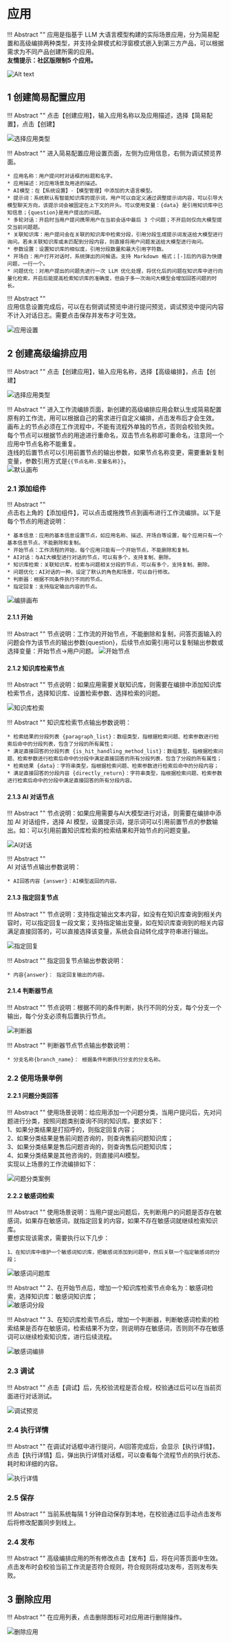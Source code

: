 # 应用

!!! Abstract ""
    应用是指基于 LLM 大语言模型构建的实际场景应用，分为简易配置和高级编排两种类型，并支持全屏模式和浮窗模式嵌入到第三方产品，可以根据需求为不同产品创建所需的应用。    
    **友情提示：社区版限制5 个应用。**       

![Alt text](../../img/app/applist.png)

## 1 创建简易配置应用

!!! Abstract ""
    点击【创建应用】，输入应用名称以及应用描述，选择【简易配置】，点击【创建】

![选择应用类型](../../img/app/selectAppType.jpg)

!!! Abstract ""
    进入简易配置应用设置页面，左侧为应用信息，右侧为调试预览界面。   

    * 应用名称：用户提问时对话框的标题和名字。
    * 应用描述：对应用场景及用途的描述。
    * AI模型：在【系统设置】-【模型管理】中添加的大语言模型。
    * 提示词：系统默认有智能知识库的提示词，用户可以自定义通过调整提示词内容，可以引导大模型聊天方向，该提示词会被固定在上下文的开头。可以使用变量：{data} 是引用知识库中已知信息；{question}是用户提出的问题。
    * 多轮对话：开启时当用户提问携带用户在当前会话中最后 3 个问题；不开启则仅向大模型提交当前问题题。
    * 关联知识库：用户提问会在关联的知识库中检索分段，引用分段生成提示词发送给大模型进行询问。若未关联知识库或未匹配到分段内容，则直接将用户问题发送给大模型进行询问。
    * 参数设置：设置知识库的相似度，引用分段数量和最大引用字符数。
    * 开场白：用户打开对话时，系统弹出的问候语。支持 Markdown 格式；[-]后的内容为快捷问题，一行一个。
    * 问题优化：对用户提出的问题先进行一次 LLM 优化处理，将优化后的问题在知识库中进行向量化检索，开启后能提高检索知识库的准确度，但由于多一次询问大模型会增加回答问题的时长。

!!! Abstract ""   
    应用信息设置完成后，可以在右侧调试预览中进行提问预览，调试预览中提问内容不计入对话日志。需要点击保存并发布才可生效。

![应用设置](../../img/app/app-setting.png)

## 2 创建高级编排应用

!!! Abstract ""
    点击【创建应用】，输入应用名称，选择【高级编排】，点击【创建】

![选择应用类型](../../img/app/app_workflow.png)

!!! Abstract ""
    进入工作流编排页面，新创建的高级编排应用会默认生成简易配置原有的工作流，用可以根据自己的需求进行自定义编排，点击发布后才会生效。<br /> 
    画布上的节点必须在工作流程中，不能有流程外单独的节点，否则会校验失败。<br /> 
    每个节点可以根据节点的用途进行重命名，双击节点名称即可重命名，注意同一个应用中节点名称不能重复。<br /> 
    连线的后置节点可以引用前置节点的输出参数，如果节点名称变更，需要重新复制变量，参数引用方式是`{{节点名称.变量名称}}`。     
![默认画布](../../img/app/defult_workflow.png)

### 2.1 添加组件

!!! Abstract ""  
    点击右上角的【添加组件】，可以点击或拖拽节点到画布进行工作流编排。以下是每个节点的用途说明：      
    
    * 基本信息：应用的基本信息设置节点，如应用名称、描述、开场白等设置，每个应用只有一个基本信息节点，不能删除和复制。      
    * 开始节点：工作流程的开始，每个应用只能有一个开始节点，不能删除和复制。
    * AI对话：与AI大模型进行对话的节点，可以有多个，支持复制、删除。  
    * 知识库检索：关联知识库，检索与问题相关分段的节点，可以有多个，支持复制、删除。
    * 问题优化：AI对话的一种，设定了默认的角色和场景，可以自行修改。     
    * 判断器：根据不同条件执行不同的节点。
    * 指定回复：支持指定输出内容的节点。   


![编排画布](../../img/app/workflow.png)

#### 2.1.1 开始
  
!!! Abstract "" 
    节点说明：工作流的开始节点，不能删除和复制，问答页面输入的问题会作为该节点的输出参数{question}，后续节点如需引用可以复制输出参数或选择变量：开始节点->用户问题。
![开始节点](../../img/app/start.jpg)

#### 2.1.2 知识库检索节点
  
!!! Abstract "" 
    节点说明：如果应用需要关联知识库，则需要在编排中添加知识库检索节点，选择知识库、设置检索参数、选择检索的问题。


![知识库检索](../../img/app/DB_search.png)

!!! Abstract "" 
    知识库检索节点输出参数说明：

    * 检索结果的分段列表 {paragraph_list}：数组类型，指根据检索问题、检索参数进行检索后命中的分段列表，包含了分段的所有属性；       
    * 满足直接回答的分段列表 {is_hit_handling_method_list}：数组类型，指根据检索问题、检索参数进行检索后命中的分段中满足直接回答的所有分段列表，包含了分段的所有属性；       
    * 检索结果 {data}：字符串类型，指根据检索问题、检索参数进行检索后命中的分段内容；       
    * 满足直接回答的分段内容 {directly_return}：字符串类型，指根据检索问题、检索参数进行检索后命中的分段中满足直接回答的所有分段内容。     

#### 2.1.3 AI 对话节点
  
!!! Abstract "" 
    节点说明：如果应用需要与AI大模型进行对话，则需要在编排中添加 AI 对话组件，选择 AI 模型，设置提示词，提示词可以引用前置节点的参数输出。如：可以引用前置知识库检索的检索结果和开始节点的问题变量。

![AI对话](../../img/app/ai_chat.png)

!!! Abstract ""  
    AI 对话节点输出参数说明：

    * AI回答内容 {answer}：AI模型返回的内容。   

#### 2.1.3 指定回复节点
  
!!! Abstract "" 
    节点说明：支持指定输出文本内容，如没有在知识库查询到相关内容时，可以指定回复一段文案；支持指定输出变量，如在知识库查询到的相关内容满足直接回答的，可以直接选择该变量，系统会自动转化成字符串进行输出。

![指定回复](../../img/app/answer.jpg)

!!! Abstract "" 
    指定回复节点输出参数说明：   

    * 内容{answer}： 指定回复输出的内容。   

#### 2.1.4 判断器节点
  
!!! Abstract "" 
    节点说明：根据不同的条件判断，执行不同的分支，每个分支一个输出，每个分支必须有后置执行节点。  

![判断器](../../img/app/determiner.jpg)   

!!! Abstract "" 
    判断器节点节点输出参数说明：

    * 分支名称{branch_name}： 根据条件判断执行分支的分支名称。   


### 2.2 使用场景举例

#### 2.2.1 问题分类回答
  
!!! Abstract "" 
    使用场景说明：给应用添加一个问题分类，当用户提问后，先对问题进行分类，按照问题类别查询不同的知识库。要求如下：     
    1、如果分类结果是打招呼的，则指定回复内容；    
    2、如果分类结果是售前问题咨询的，则查询售前问题知识库；      
    3、如果分类结果是售后问题咨询的，则查询售后问题知识库；     
    4、如果分类结果是其他咨询的，则直接问AI模型。     
    实现以上场景的工作流编排如下：

![问题分类案例](../../img/app/question_classification.png)

#### 2.2.2 敏感词检索

!!! Abstract "" 
    使用场景说明：当用户提出问题后，先判断用户的问题是否存在敏感词，如果存在敏感词，就指定回复的内容，如果不存在敏感词就继续检索知识库。   
    要想实现该需求，需要执行以下几步：
    
    1、在知识库中维护一个敏感词知识库，把敏感词添加到问题中，然后关联一个指定敏感词的分段；

![敏感词问题库](../../img/app/Sensitive.jpg)

!!! Abstract "" 
    2、在开始节点后，增加一个知识库检索节点命名为：敏感词检索，选择知识库：敏感词知识库；  
![敏感词分段](../../img/app/Sensitive_segmentation.png)

!!! Abstract ""
    3、在知识库检索节点后，增加一个判断器，判断敏感词检索的检索结果是否存在敏感词，检索结果不为空，则说明存在敏感词，否则则不存在敏感词可以继续检索知识库，进行后续流程。
  
![敏感词编排](../../img/app/Sensitive_workflow.png)


### 2.3 调试

!!! Abstract ""
    点击【调试】后，先校验流程是否合规，校验通过后可以在当前页面进行对话测试。

![调试预览](../../img/app/workflow_view.png)

### 2.4 执行详情

!!! Abstract ""
    在调试对话框中进行提问，AI回答完成后，会显示【执行详情】，点击【执行详情】后，弹出执行详情对话框，可以查看每个流程节点的执行状态、耗时和详细的内容。

![执行详情](../../img/app/exec_detail.png)

### 2.5 保存

!!! Abstract ""
    当前系统每隔 1 分钟自动保存到本地，在校验通过后手动点击发布后将修改配置同步到线上。

### 2.4 发布

!!! Abstract ""
    高级编排应用的所有修改点击【发布】后，将在问答页面中生效。     
    点击发布时会校验当前工作流是否符合规则，符合规则将成功发布，否则发布失败。  



## 3 删除应用

!!! Abstract ""
    在应用列表，点击删除图标可对应用进行删除操作。
    
![删除应用](../../img/app/del-app.png)